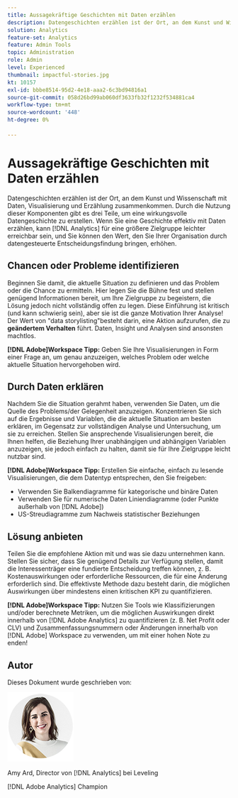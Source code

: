 ```yaml
---
title: Aussagekräftige Geschichten mit Daten erzählen
description: Datengeschichten erzählen ist der Ort, an dem Kunst und Wissenschaft mit Daten, Visualisierung und Erzählung zusammenkommen.  Durch die Nutzung dieser Komponenten gibt es drei Teile, um eine wirkungsvolle Datengeschichte zu erstellen. Durch das effektive Vermitteln einer Geschichte mit Daten kann [!DNL Analytics] für eine größere Zielgruppe leichter zugänglich werden und Sie können den Wert, den Sie für Ihre Organisation durch datengesteuerte Entscheidungsfindung bringen, erhöhen.
solution: Analytics
feature-set: Analytics
feature: Admin Tools
topic: Administration
role: Admin
level: Experienced
thumbnail: impactful-stories.jpg
kt: 10157
exl-id: bbbe8514-95d2-4e18-aaa2-6c3bd94816a1
source-git-commit: 058d26bd99ab060df3633fb32f1232f534881ca4
workflow-type: tm+mt
source-wordcount: '448'
ht-degree: 0%

---
```


# Aussagekräftige Geschichten mit Daten erzählen

Datengeschichten erzählen ist der Ort, an dem Kunst und Wissenschaft mit Daten, Visualisierung und Erzählung zusammenkommen.  Durch die Nutzung dieser Komponenten gibt es drei Teile, um eine wirkungsvolle Datengeschichte zu erstellen. Wenn Sie eine Geschichte effektiv mit Daten erzählen, kann [!DNL Analytics] für eine größere Zielgruppe leichter erreichbar sein, und Sie können den Wert, den Sie Ihrer Organisation durch datengesteuerte Entscheidungsfindung bringen, erhöhen.

## Chancen oder Probleme identifizieren

Beginnen Sie damit, die aktuelle Situation zu definieren und das Problem oder die Chance zu ermitteln. Hier legen Sie die Bühne fest und stellen genügend Informationen bereit, um Ihre Zielgruppe zu begeistern, die Lösung jedoch nicht vollständig offen zu legen. Diese Einführung ist kritisch (und kann schwierig sein), aber sie ist die ganze Motivation Ihrer Analyse!  Der Wert von &quot;data storylisting&quot;besteht darin, eine Aktion aufzurufen, die zu **geändertem Verhalten** führt. Daten, Insight und Analysen sind ansonsten machtlos.

**[!DNL Adobe]Workspace Tipp:** Geben Sie Ihre Visualisierungen in Form einer Frage an, um genau anzuzeigen, welches Problem oder welche aktuelle Situation hervorgehoben wird.

## Durch Daten erklären

Nachdem Sie die Situation gerahmt haben, verwenden Sie Daten, um die Quelle des Problems/der Gelegenheit anzuzeigen. Konzentrieren Sie sich auf die Ergebnisse und Variablen, die die aktuelle Situation am besten erklären, im Gegensatz zur vollständigen Analyse und Untersuchung, um sie zu erreichen.  Stellen Sie ansprechende Visualisierungen bereit, die Ihnen helfen, die Beziehung Ihrer unabhängigen und abhängigen Variablen anzuzeigen, sie jedoch einfach zu halten, damit sie für Ihre Zielgruppe leicht nutzbar sind.

**[!DNL Adobe]Workspace Tipp:**
Erstellen Sie einfache, einfach zu lesende Visualisierungen, die dem Datentyp entsprechen, den Sie freigeben:

* Verwenden Sie Balkendiagramme für kategorische und binäre Daten
* Verwenden Sie für numerische Daten Liniendiagramme (oder Punkte außerhalb von [!DNL Adobe])
* US-Streudiagramme zum Nachweis statistischer Beziehungen

## Lösung anbieten

Teilen Sie die empfohlene Aktion mit und was sie dazu unternehmen kann.  Stellen Sie sicher, dass Sie genügend Details zur Verfügung stellen, damit die Interessenträger eine fundierte Entscheidung treffen können, z. B. Kostenauswirkungen oder erforderliche Ressourcen, die für eine Änderung erforderlich sind. Die effektivste Methode dazu besteht darin, die möglichen Auswirkungen über mindestens einen kritischen KPI zu quantifizieren.

**[!DNL Adobe]Workspace Tipp:** Nutzen Sie Tools wie Klassifizierungen und/oder berechnete Metriken, um die möglichen Auswirkungen direkt innerhalb von [!DNL Adobe Analytics] zu quantifizieren (z. B. Net Profit oder CLV) und Zusammenfassungsnummern oder Änderungen innerhalb von [!DNL Adobe] Workspace zu verwenden, um mit einer hohen Note zu enden!

## Autor

Dieses Dokument wurde geschrieben von:

![Amy Ard](assets/amy-ard-headshot-small.png)

Amy Ard, Director von [!DNL Analytics] bei Leveling

[!DNL Adobe Analytics] Champion

